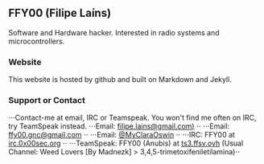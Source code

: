 ## FFY00 (Filipe Laíns)

Software and Hardware hacker. Interested in radio systems and microcontrollers.

### Website

This website is hosted by github and built on Markdown and Jekyll.

### Support or Contact

⋅⋅⋅Contact-me at email, IRC or Teamspeak. You won't find me often on IRC, try TeamSpeak instead.
⋅⋅⋅Email: [filipe.lains@gmail.com)](mailto:filipe.lains@gmail.com) ⋅⋅
⋅⋅⋅Email: [ffy00.gnc@gmail.com](mailto:ffy00.gnc@gmail.com) ⋅⋅
⋅⋅⋅Email: [@MyClaraOswin](https://twitter.com/MyClaraOswin) ⋅⋅
⋅⋅⋅IRC: FFY00 at [irc.0x00sec.org](irc:irc.0x00sec.org) ⋅⋅
⋅⋅⋅TeamSpeak: FFY00 (Anubis) at [ts3.ffsv.ovh](ts3server://ts3.ffsv.ovh) (Usual Channel: Weed Lovers [By Madnezk] > 3,4,5-trimetoxifeniletilamina)⋅⋅
